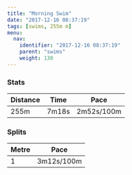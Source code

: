 ```yaml
---
title: "Morning Swim"
date: "2017-12-16 08:37:19"
tags: [swims, 255m m]
menu:
  nav:
    identifier: "2017-12-16 08:37:19"
    parent: "swims"
    weight: 130
---
```


### Stats

| Distance | Time | Pace |
|----------|------|------|
|255m|7m18s|2m52s/100m|

### Splits

| Metre | Pace |
|------|------|
|1|3m12s/100m|
